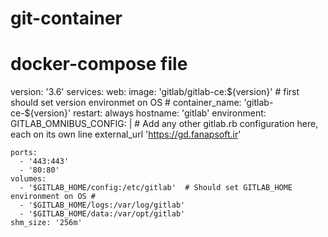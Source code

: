 # git-container
# docker-compose file

version: '3.6'
services:
  web:
    image: 'gitlab/gitlab-ce:${version}'  # first should set version environmet on OS #
    container_name: 'gitlab-ce-${version}'
    restart: always
    hostname: 'gitlab'
    environment:
      GITLAB_OMNIBUS_CONFIG: |   # Add any other gitlab.rb configuration here, each on its own line
        external_url 'https://gd.fanapsoft.ir'
        
    ports:
      - '443:443'
      - '80:80' 
    volumes:
      - '$GITLAB_HOME/config:/etc/gitlab'  # Should set GITLAB_HOME environment on OS #
      - '$GITLAB_HOME/logs:/var/log/gitlab'
      - '$GITLAB_HOME/data:/var/opt/gitlab'
    shm_size: '256m'
